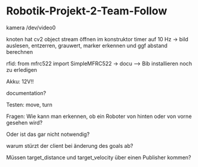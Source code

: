 # Robotik-Projekt-2-Team-Follow


kamera
/dev/video0

knoten hat cv2 object
stream öffnen im konstruktor
timer auf 10 Hz
-> bild auslesen, entzerren, grauwert, marker erkennen und ggf abstand berechnen

rfid:
from mfrc522 import SimpleMFRC522
-> docu
--> Bib installieren noch zu erledigen

Akku: 12V!!

documentation?

Testen: move, turn

 Fragen: 
 Wie kann man erkennen, ob ein Roboter von hinten oder von vorne gesehen wird?
 
 Oder ist das gar nicht notwendig?
 
 warum stürzt der client bei änderung des goals ab?

 Müssen target_distance und target_velocity über einen Publisher kommen?
